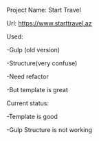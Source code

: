 Project Name:  Start Travel

Url: https://www.starttravel.az

Used: 

  -Gulp (old version)

  -Structure(very confuse)

  -Need refactor

  -But template is great

Current status:

  -Template is good

  -Gulp Structure is not working



